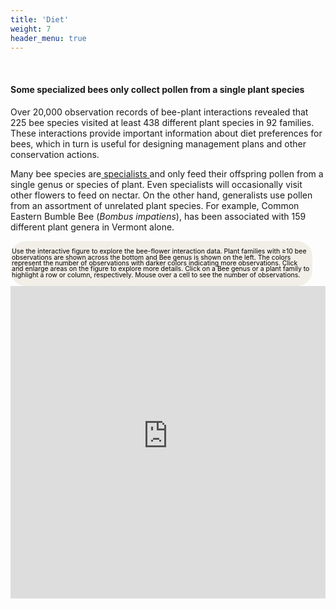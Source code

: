```yaml
---
title: 'Diet'
weight: 7
header_menu: true
---
```

<br>
<div class="lead">
<h4> Some specialized bees only collect pollen from a single plant species</h4>
</div>

Over 20,000 observation records of bee-plant interactions revealed that 225 bee species visited at least 438 different plant species in 92 families. These interactions provide important information about diet preferences for bees, which in turn is useful for designing management plans and other conservation actions.

Many bee species are<a href="https://jarrodfowler.com/specialist_bees.html" target = "blank_"> specialists </a> and only feed their offspring pollen from a single genus or species of plant. Even specialists will occasionally visit other flowers to feed on nectar. On the other hand, generalists use pollen from an assortment of unrelated plant species. For example, Common Eastern Bumble Bee (<i>Bombus impatiens</i>), has been associated with 159 different plant genera in Vermont alone.



<div class="row">
  <div class="col-lg-12">
    <div  style="border-radius: 25px;
  background: #f2efe8;
  padding: 2px;
  width: 95%;" ><p style="font-size: 0.75em; line-height:0.9em; color: black;">
    Use the interactive figure to explore the bee-flower interaction data. Plant families with ≥10 bee observations are shown across the bottom and Bee genus is shown on the left. The colors represent the number of observations with darker colors indicating more observations. Click and enlarge areas on the figure to explore more details. Click on a Bee genus or a plant family to highlight a row or column, respectively. Mouse over a cell to see the number of observations.
      </p></div>
    <iframe src="https://vt-ecostudies-atlas.shinyapps.io/wildbee_interactions" onload='javascript:(function(o){o.style.height=o.contentWindow.document.body.scrollHeight+"px";}(this));' style="height:500px;width:100%;border:none;overflow:hidden;"></iframe>
    </iframe>
  </div>
</div>
